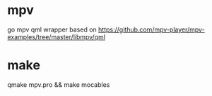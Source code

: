 # mpv
go mpv qml wrapper based on https://github.com/mpv-player/mpv-examples/tree/master/libmpv/qml
# make
qmake mpv.pro && make mocables
